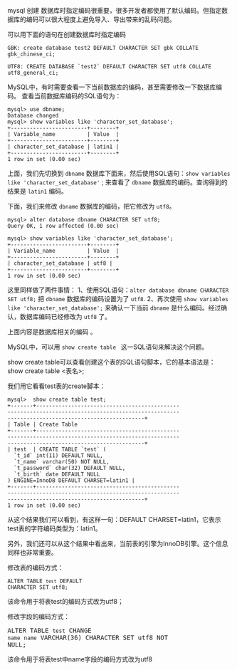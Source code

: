 
mysql 创建 数据库时指定编码很重要，很多开发者都使用了默认编码。但指定数据库的编码可以很大程度上避免导入、导出带来的乱码问题。

可以用下面的语句在创建数据库时指定编码

```
GBK: create database test2 DEFAULT CHARACTER SET gbk COLLATE gbk_chinese_ci;

UTF8: CREATE DATABASE `test2` DEFAULT CHARACTER SET utf8 COLLATE utf8_general_ci;
```


MySQL中，有时需要查看一下当前数据库的编码，甚至需要修改一下数据库编码。
查看当前数据库编码的SQL语句为：

```
mysql> use dbname;
Database changed
mysql> show variables like 'character_set_database';
+------------------------+--------+
| Variable_name          | Value  |
+------------------------+--------+
| character_set_database | latin1 |
+------------------------+--------+
1 row in set (0.00 sec)
```

上面，我们先切换到 `dbname` 数据库下面来，然后使用SQL语句：`show variables like 'character_set_database'` ; 来查看了 `dbname` 数据库的编码。查询得到的结果是 `latin1` 编码。

下面，我们来修改 `dbname` 数据库的编码，把它修改为 `utf8`。

```
mysql> alter database dbname CHARACTER SET utf8;
Query OK, 1 row affected (0.00 sec)

mysql> show variables like 'character_set_database';
+------------------------+--------+
| Variable_name          | Value  |
+------------------------+--------+
| character_set_database | utf8 |
+------------------------+--------+
1 row in set (0.00 sec)

```

这里同样做了两件事情：
1、使用SQL语句：`alter database dbname CHARACTER SET utf8;` 把 `dbname` 数据库的编码设置为了 `utf8`.
2、再次使用 `show variables like 'character_set_database';`  来确认一下当前 `dbname` 是什么编码。经过确认，数据库编码已经修改为 `utf8` 了。



上面内容是数据库相关的编码 。 




MySQL中，可以用 `show create table ` 这一SQL语句来解决这个问题。

show create table可以查看创建这个表的SQL语句脚本，它的基本语法是：
show create table <表名>;

我们用它看看test表的create脚本：

```
mysql>  show create table test;
+-------+---------------------------------------------
------------------------------------------------------
-------------------------------------------+
| Table | Create Table
+-------+---------------------------------------------
------------------------------------------------------
-------------------------------------------+
| test  | CREATE TABLE `test` (
  `t_id` int(11) DEFAULT NULL,
  `t_name` varchar(50) NOT NULL,
  `t_password` char(32) DEFAULT NULL,
  `t_birth` date DEFAULT NULL
) ENGINE=InnoDB DEFAULT CHARSET=latin1 |
+-------+---------------------------------------------
------------------------------------------------------
-------------------------------------------+
1 row in set (0.00 sec)
```

从这个结果我们可以看到，有这样一句：DEFAULT CHARSET=latin1，它表示test表的字符编码类型为：latin1。

另外，我们还可以从这个结果中看出来，当前表的引擎为InnoDB引擎。这个信息同样也非常重要。

修改表的编码方式：<pre><code>ALTER TABLE `test` DEFAULT CHARACTER SET utf8;</code> </pre>该命令用于将表test的编码方式改为utf8； 

修改字段的编码方式：<pre>ALTER TABLE `test` CHANGE `name` `name` VARCHAR(36) CHARACTER SET utf8 NOT NULL;</pre> 该命令用于将表test中name字段的编码方式改为utf8


